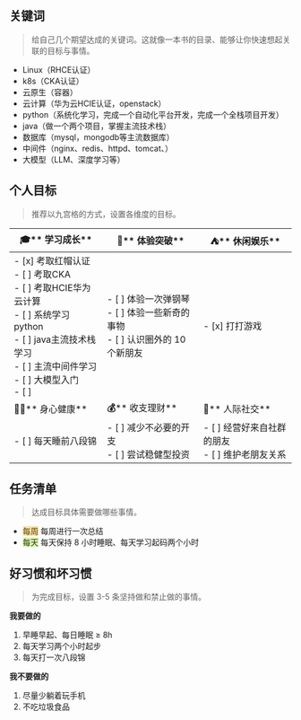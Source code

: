 ## 关键词
> 给自己几个期望达成的关键词。这就像一本书的目录、能够让你快速想起关联的目标与事情。
>

+ Linux（RHCE认证）
+ k8s（CKA认证）
+ 云原生（容器）
+ 云计算（华为云HCIE认证，openstack）
+ python（系统化学习，完成一个自动化平台开发，完成一个全栈项目开发）
+ java（做一个两个项目，掌握主流技术栈）
+ 数据库（mysql，mongodb等主流数据库）
+ 中间件（nginx、redis、httpd、tomcat、）
+ 大模型（LLM、深度学习等）

## 个人目标
> 推荐以九宫格的方式，设置各维度的目标。
>

| **🎓****  学习成长** | **🎢****  体验突破** | **⛺️****  休闲娱乐** |
| --- | --- | --- |
| - [x] 考取红帽认证<br/>- [ ] 考取CKA<br/>- [ ] 考取HCIE华为云计算<br/>- [ ] 系统学习python<br/>- [ ] java主流技术栈学习<br/>- [ ] 主流中间件学习<br/>- [ ] 大模型入门<br/>- [ ]  | - [ ] 体验一次弹钢琴<br/>- [ ] 体验一些新奇的事物<br/>- [ ] 认识圈外的 10个新朋友 | - [x] 打打游戏 |
| **🧘‍♀️****  身心健康** | **💰**** 收支理财** | **👭**** 人际社交** |
| - [ ] 每天睡前八段锦 | - [ ] 减少不必要的开支<br/>- [ ] 尝试稳健型投资 | - [ ] 经营好来自社群的朋友<br/>- [ ] 维护老朋友关系 |


## 任务清单
> 达成目标具体需要做哪些事情。
>

+ <font style="background:#F6E1AC;color:#664900">每周</font> 每周进行一次总结
+ <font style="background:#DBF1B7;color:#2A4200">每天</font> 每天保持 8 小时睡眠、每天学习起码两个小时

## 好习惯和坏习惯
> 为完成目标，设置 3-5 条坚持做和禁止做的事情。
>

**我要做的**

1. 早睡早起、每日睡眠 ≥ 8h
2. 每天学习两个小时起步
3. 每天打一次八段锦



**我不要做的**

1. 尽量少躺着玩手机
2. 不吃垃圾食品



